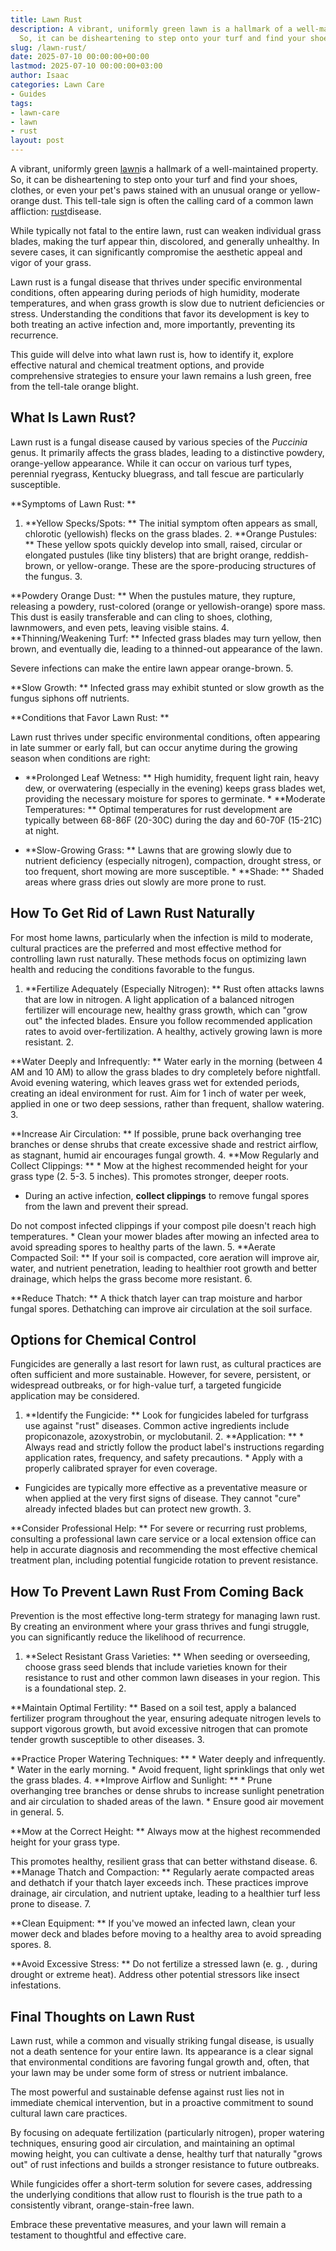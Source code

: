 ```yaml
---
title: Lawn Rust
description: A vibrant, uniformly green lawn is a hallmark of a well-maintained property.
  So, it can be disheartening to step onto your turf and find your shoes, clothes,...
slug: /lawn-rust/
date: 2025-07-10 00:00:00+00:00
lastmod: 2025-07-10 00:00:00+03:00
author: Isaac
categories: Lawn Care
- Guides
tags:
- lawn-care
- lawn
- rust
layout: post
---
```

A vibrant, uniformly green [lawn](https://pestpolicy.com/10-essential-lawn-and-garden-tools-for-fall/)is a hallmark of a well-maintained property. So, it can be disheartening to step onto your turf and find your shoes, clothes, or even your pet's paws stained with an unusual orange or yellow-orange dust. This tell-tale sign is often the calling card of a common lawn affliction: [rust](https://pestpolicy.com/can-you-paint-over-rust/)disease.

While typically not fatal to the entire lawn, rust can weaken individual grass blades, making the turf appear thin, discolored, and generally unhealthy. In severe cases, it can significantly compromise the aesthetic appeal and vigor of your grass.

Lawn rust is a fungal disease that thrives under specific environmental conditions, often appearing during periods of high humidity, moderate temperatures, and when grass growth is slow due to nutrient deficiencies or stress. Understanding the conditions that favor its development is key to both treating an active infection and, more importantly, preventing its recurrence.

This guide will delve into what lawn rust is, how to identify it, explore effective natural and chemical treatment options, and provide comprehensive strategies to ensure your lawn remains a lush green, free from the tell-tale orange blight.

##  What Is Lawn Rust?

Lawn rust is a fungal disease caused by various species of the *Puccinia* genus. It primarily affects the grass blades, leading to a distinctive powdery, orange-yellow appearance. While it can occur on various turf types, perennial ryegrass, Kentucky bluegrass, and tall fescue are particularly susceptible.

**Symptoms of Lawn Rust: **

1. **Yellow Specks/Spots: ** The initial symptom often appears as small, chlorotic (yellowish) flecks on the grass blades. 2. **Orange Pustules: ** These yellow spots quickly develop into small, raised, circular or elongated pustules (like tiny blisters) that are bright orange, reddish-brown, or yellow-orange. These are the spore-producing structures of the fungus. 3.

**Powdery Orange Dust: ** When the pustules mature, they rupture, releasing a powdery, rust-colored (orange or yellowish-orange) spore mass. This dust is easily transferable and can cling to shoes, clothing, lawnmowers, and even pets, leaving visible stains. 4. **Thinning/Weakening Turf: ** Infected grass blades may turn yellow, then brown, and eventually die, leading to a thinned-out appearance of the lawn.

Severe infections can make the entire lawn appear orange-brown. 5.

**Slow Growth: ** Infected grass may exhibit stunted or slow growth as the fungus siphons off nutrients.

**Conditions that Favor Lawn Rust: **

Lawn rust thrives under specific environmental conditions, often appearing in late summer or early fall, but can occur anytime during the growing season when conditions are right:

* **Prolonged Leaf Wetness: ** High humidity, frequent light rain, heavy dew, or overwatering (especially in the evening) keeps grass blades wet, providing the necessary moisture for spores to germinate. * **Moderate Temperatures: ** Optimal temperatures for rust development are typically between 68-86F (20-30C) during the day and 60-70F (15-21C) at night.

* **Slow-Growing Grass: ** Lawns that are growing slowly due to nutrient deficiency (especially nitrogen), compaction, drought stress, or too frequent, short mowing are more susceptible. * **Shade: ** Shaded areas where grass dries out slowly are more prone to rust.

##  How To Get Rid of Lawn Rust Naturally

For most home lawns, particularly when the infection is mild to moderate, cultural practices are the preferred and most effective method for controlling lawn rust naturally. These methods focus on optimizing lawn health and reducing the conditions favorable to the fungus.

1. **Fertilize Adequately (Especially Nitrogen): ** Rust often attacks lawns that are low in nitrogen. A light application of a balanced nitrogen fertilizer will encourage new, healthy grass growth, which can "grow out" the infected blades. Ensure you follow recommended application rates to avoid over-fertilization. A healthy, actively growing lawn is more resistant. 2.

**Water Deeply and Infrequently: ** Water early in the morning (between 4 AM and 10 AM) to allow the grass blades to dry completely before nightfall. Avoid evening watering, which leaves grass wet for extended periods, creating an ideal environment for rust. Aim for 1 inch of water per week, applied in one or two deep sessions, rather than frequent, shallow watering. 3.

**Increase Air Circulation: ** If possible, prune back overhanging tree branches or dense shrubs that create excessive shade and restrict airflow, as stagnant, humid air encourages fungal growth. 4. **Mow Regularly and Collect Clippings: ** * Mow at the highest recommended height for your grass type (2. 5-3. 5 inches). This promotes stronger, deeper roots.

* During an active infection, **collect clippings** to remove fungal spores from the lawn and prevent their spread.

Do not compost infected clippings if your compost pile doesn't reach high temperatures. * Clean your mower blades after mowing an infected area to avoid spreading spores to healthy parts of the lawn. 5. **Aerate Compacted Soil: ** If your soil is compacted, core aeration will improve air, water, and nutrient penetration, leading to healthier root growth and better drainage, which helps the grass become more resistant. 6.

**Reduce Thatch: ** A thick thatch layer can trap moisture and harbor fungal spores. Dethatching can improve air circulation at the soil surface.

##  Options for Chemical Control

Fungicides are generally a last resort for lawn rust, as cultural practices are often sufficient and more sustainable. However, for severe, persistent, or widespread outbreaks, or for high-value turf, a targeted fungicide application may be considered.

1. **Identify the Fungicide: ** Look for fungicides labeled for turfgrass use against "rust" diseases. Common active ingredients include propiconazole, azoxystrobin, or myclobutanil. 2. **Application: ** * Always read and strictly follow the product label's instructions regarding application rates, frequency, and safety precautions. * Apply with a properly calibrated sprayer for even coverage.

* Fungicides are typically more effective as a preventative measure or when applied at the very first signs of disease. They cannot "cure" already infected blades but can protect new growth. 3.

**Consider Professional Help: ** For severe or recurring rust problems, consulting a professional lawn care service or a local extension office can help in accurate diagnosis and recommending the most effective chemical treatment plan, including potential fungicide rotation to prevent resistance.

##  How To Prevent Lawn Rust From Coming Back

Prevention is the most effective long-term strategy for managing lawn rust. By creating an environment where your grass thrives and fungi struggle, you can significantly reduce the likelihood of recurrence.

1. **Select Resistant Grass Varieties: ** When seeding or overseeding, choose grass seed blends that include varieties known for their resistance to rust and other common lawn diseases in your region. This is a foundational step. 2.

**Maintain Optimal Fertility: ** Based on a soil test, apply a balanced fertilizer program throughout the year, ensuring adequate nitrogen levels to support vigorous growth, but avoid excessive nitrogen that can promote tender growth susceptible to other diseases. 3.

**Practice Proper Watering Techniques: ** * Water deeply and infrequently. * Water in the early morning. * Avoid frequent, light sprinklings that only wet the grass blades. 4. **Improve Airflow and Sunlight: ** * Prune overhanging tree branches or dense shrubs to increase sunlight penetration and air circulation to shaded areas of the lawn. * Ensure good air movement in general. 5.

**Mow at the Correct Height: ** Always mow at the highest recommended height for your grass type.

This promotes healthy, resilient grass that can better withstand disease. 6. **Manage Thatch and Compaction: ** Regularly aerate compacted areas and dethatch if your thatch layer exceeds inch. These practices improve drainage, air circulation, and nutrient uptake, leading to a healthier turf less prone to disease. 7.

**Clean Equipment: ** If you've mowed an infected lawn, clean your mower deck and blades before moving to a healthy area to avoid spreading spores. 8.

**Avoid Excessive Stress: ** Do not fertilize a stressed lawn (e. g. , during drought or extreme heat). Address other potential stressors like insect infestations.

##  Final Thoughts on Lawn Rust

Lawn rust, while a common and visually striking fungal disease, is usually not a death sentence for your entire lawn. Its appearance is a clear signal that environmental conditions are favoring fungal growth and, often, that your lawn may be under some form of stress or nutrient imbalance.

The most powerful and sustainable defense against rust lies not in immediate chemical intervention, but in a proactive commitment to sound cultural lawn care practices.

By focusing on adequate fertilization (particularly nitrogen), proper watering techniques, ensuring good air circulation, and maintaining an optimal mowing height, you can cultivate a dense, healthy turf that naturally "grows out" of rust infections and builds a stronger resistance to future outbreaks.

While fungicides offer a short-term solution for severe cases, addressing the underlying conditions that allow rust to flourish is the true path to a consistently vibrant, orange-stain-free lawn.

Embrace these preventative measures, and your lawn will remain a testament to thoughtful and effective care.